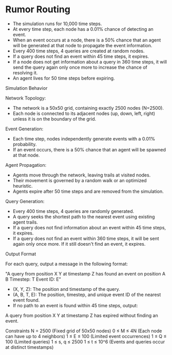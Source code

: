 # Rumor Routing

- The simulation runs for 10,000 time steps.
- At every time step, each node has a 0.01% chance of detecting an event.
- When an event occurs at a node, there is a 50% chance that an agent will be generated at that node to propagate the event information.
- Every 400 time steps, 4 queries are created at random nodes.
- If a query does not find an event within 45 time steps, it expires.
- If a node does not get information about a query in 360 time steps, it will send the query again only once more to increase the chance of resolving it.
- An agent lives for 50 time steps before expiring.

Simulation Behavior

Network Topology:
   - The network is a 50x50 grid, containing exactly 2500 nodes (N=2500).
   - Each node is connected to its adjacent nodes (up, down, left, right) unless it is on the boundary of the grid.

Event Generation:
   - Each time step, nodes independently generate events with a 0.01% probability.
   - If an event occurs, there is a 50% chance that an agent will be spawned at that node.

Agent Propagation:
   - Agents move through the network, leaving trails at visited nodes.
   - Their movement is governed by a random walk or an optimized heuristic.
   - Agents expire after 50 time steps and are removed from the simulation.

Query Generation:
   - Every 400 time steps, 4 queries are randomly generated.
   - A query seeks the shortest path to the nearest event using existing agent trails.
   - If a query does not find information about an event within 45 time steps, it expires.
   - If a query does not find an event within 360 time steps, it will be sent again only once more. If it still doesn't find an event, it expires.

Output Format

For each query, output a message in the following format:

"A query from position X Y at timestamp Z has found an event on position A B Timestep: T Event ID: E"

- (X, Y, Z): The position and timestamp of the query.
- (A, B, T, E): The position, timestep, and unique event ID of the nearest event found.
- If no path to an event is found within 45 time steps, output:

A query from position X Y at timestamp Z has expired without finding an event.

Constraints
    N = 2500 (Fixed grid of 50x50 nodes)
    0 ≤ M ≤ 4N (Each node can have up to 4 neighbors)
    1 ≤ E ≤ 100 (Limited event occurrences)
    1 ≤ Q ≤ 100 (Limited queries)
    1 ≤ s, q ≤ 2500
    1 ≤ t ≤ 10^6 (Events and queries occur at distinct timestamps)
